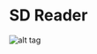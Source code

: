 # SD Reader

![alt tag](https://raw.githubusercontent.com/lvidarte/esp8266/master/examples/sd_reader/sd_reader.png)
